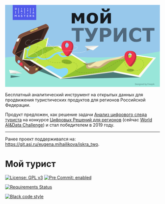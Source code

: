 ![Data Masters. My Tourist](my_tourist/static/img/og/my-tourist-datamaters-logo.svg)

Бесплатный аналитический инструмент на открытых данных для продвижения туристических
продуктов для регионов Российской Федерации.

Продукт предложен, как решение задачи [Анализ цифрового следа туриста](https://datamasters.ru/contest#10popup:tur_no_1)
на конкурсе [Цифровых Решений для регионов](https://datamasters.ru/contest)
(сейчас [World AI&Data Сhallenge](https://datamasters.ru/aianddata)) и стал победителем в 2019 году.

---
Ранее проект поддерживался на: https://git.asi.ru/eugena.mihailikova/iskra_two.


Мой турист
==========
[![License: GPL v3](https://img.shields.io/badge/license-GPL%20v3-blue.svg)](LICENSE)
[![Pre Commit: enabled](https://img.shields.io/badge/pre--commit-enabled-brightgreen?logo=pre-commit&logoColor=white)](https://github.com/pre-commit/pre-commit)

[![Requirements Status](https://requires.io/github/eugena/my_tourist/requirements.svg?branch=master)](https://requires.io/github/eugena/my_tourist/requirements/?branch=master)

[![Black code style](https://img.shields.io/badge/code%20style-black-000000.svg)](https://github.com/ambv/black)

